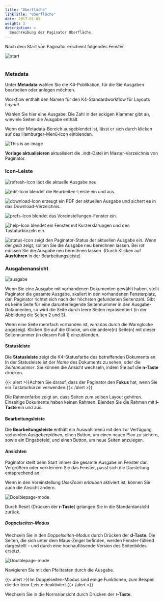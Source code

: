 ```yaml
---
title: "Oberfläche"
linkTitle: "Oberfläche"
date: 2017-01-05
weight: 3
description: >
  Beschreibung der Paginator Oberfläche.
---
```

Nach dem Start von Paginator erscheint folgendes Fenster.


![start](/images/start.png)
</br></br>

### Metadata
Unter **Metadata** wählen Sie die K4-Publikation, für die Sie Ausgaben bearbeiten oder anlegen möchten.

Workflow enthält den Namen für den K4-Standardworkflow für Layouts *Layout*. 

Wählen Sie hier eine Ausgabe. Die Zahl in der eckigen Klammer gibt an, wieviele Seiten die Ausgabe enthält.

Wenn der Metadata-Bereich ausgeblendet ist, lässt er sich durch klicken auf das Hamburger-Menü-Icon einblenden.

![This is an image](/images/auswahl.png)


**Vorlage aktualisieren** aktualisiert die .indt-Datei im Master-Verzeichnis von Paginator.

### Icon-Leiste

![refresh-Icon](/images/refresh-icon.png) lädt die aktuelle Ausgabe neu.

![edit-Icon](/images/edit-icon.png) blendet die Bearbeiten-Leiste ein und aus.

![download-Icon](/images/download-icon.png) erzeugt ein PDF der aktuellen Ausgabe und sichert es in das Download-Verzeichnis.

![prefs-Icon](/images/prefs-icon.png) blendet das Voreinstellungen-Fenster ein.

![help-Icon](/images/help-icon.png) blendet ein Fenster mit Kurzerklärungen und den Tastaturkürzeln ein.

![status-Icon](/images/status-icon.png) zeigt den Paginator-Status der aktuellen Ausgabe ein. Wenn der *gelb* zeigt, sollten Sie die Ausgabe neu berechnen lassen. Bei *rot* müssen Sie die Ausgabe neu berechnen lassen. (Durch Klicken auf **Ausführen** in der Bearbeitungsleiste)


### Ausgabenansicht

![ausgabe](/images/ausgabe.png) 

Wenn Sie eine Ausgabe mit vorhandenen Dokumenten gewählt haben, stellt Paginator die gesamte Ausgabe, skaliert in den vorhandenen Fensterplatz, dar. Paginator richtet sich nach der höchsten gefundenen Seitenzahl. Gibt es keine Seite für eine darunterliegende Seitennummer in den Ausgabe-Dokumenten, so wird die Seite durch leere Seiten repräsentiert (in der Abbildung die Seiten 2 und 3).

Wenn eine Seite mehrfach vorhanden ist, wird das durch die Warnglocke angezeigt. Klicken Sie auf die Glocke, um die andere(n) Seite(n) mit dieser Seitennummer (in diesem Fall 1) einzublenden.

#### Statusleiste
Die **Statusleiste** zeigt die K4-Statusfarbe des betreffenden Dokuments an. In der Statusleiste ist der *Name* des Dokuments zu sehen, oder die *Seitennummer*. Sie können die Ansicht wechseln, indem Sie auf die **n-Taste** drücken.

{{< alert >}}Achten Sie darauf, dass der Paginator den **Fokus** hat, wenn Sie ein Tastaturkürzel verwenden.{{< /alert >}}

Die Rahmenfarbe zeigt an, dass Seiten zum selben Layout gehören. Einseitige Dokumente haben keinen Rahmen. Blenden Sie die Rahmen mit **l-Taste** ein und aus.


#### Bearbeitungsleiste
Die **Bearbeitungsleiste** enthält ein Auswahlmenü mit den zur Verfügung stehenden *Ausgabenplänen*, einen Button, um einen neuen Plan zu sichern, sowie ein Eingabefeld, und einen Button, um neue Seiten anzulegen.

#### Ansichten
Paginator stellt beim Start immer die gesamte Ausgabe im Fenster dar. Vergrößern oder verkleinern Sie das Fenster, passt sich die Darstellung entsprechend an.

Wenn in den Voreinstellung *UserZoom erlauben* aktiviert ist, können Sie auch die Ansicht ändern.

![Doulblepage-mode](/images/zoom.png) 


Durch Reset (Drücken der **r-Taste**) gelangen Sie in die Standardansicht zurück.


##### Doppelseiten-Modus
Wechseln Sie in den *Doppelseiten-Modus* durch Drücken der **d-Taste**.
Die Seiten, die sich unter dem Maus-Zeiger befinden, werden Fenster-füllend dargestellt – und durch eine hochauflösende Version des Seitenbildes ersetzt.

![Doulblepage-mode](/images/Doulblepage-mode.png) 




Navigieren Sie mit den Pfeiltasten durch die Ausgabe.

{{< alert >}}Im Doppelseiten-Mlodus sind einige Funktionen, zum Beispiel die der Icon-Leiste deaktiviert.{{< /alert >}}

Wechseln Sie in die Normalansicht durch Drücken der **r-Taste**.




